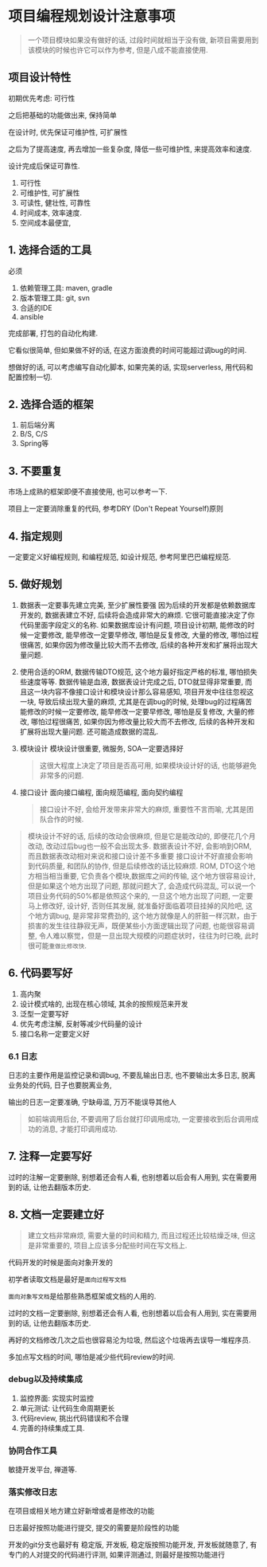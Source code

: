 # 项目编程规划设计注意事项

> 一个项目模块如果没有做好的话, 过段时间就相当于没有做, 新项目需要用到该模块的时候也许它可以作为参考, 但是八成不能直接使用.

## 项目设计特性

初期优先考虑: 可行性

之后把基础的功能做出来, 保持简单

在设计时, 优先保证可维护性, 可扩展性

之后为了提高速度, 再去增加一些复杂度, 降低一些可维护性, 来提高效率和速度.

设计完成后保证可靠性.

1. 可行性
2. 可维护性, 可扩展性
3. 可读性, 健壮性, 可靠性
4. 时间成本, 效率速度.
5. 空间成本最便宜, 

## 1. 选择合适的工具

必须
   1. 依赖管理工具: maven, gradle
   2. 版本管理工具: git, svn
   3. 合适的IDE
   4. ansible

完成部署, 打包的自动化构建.

它看似很简单, 但如果做不好的话, 在这方面浪费的时间可能超过调bug的时间.

想做好的话, 可以考虑编写自动化脚本, 如果完美的话, 实现serverless, 用代码和配置控制一切.

## 2. 选择合适的框架

1. 前后端分离
2. B/S, C/S
3. Spring等

## 3. 不要重复

市场上成熟的框架即便不直接使用, 也可以参考一下.

项目上一定要消除重复的代码, 参考DRY (Don't Repeat Yourself)原则

## 4. 指定规则

一定要定义好编程规则, 和编程规范, 如设计规范, 参考阿里巴巴编程规范.

## 5. 做好规划

1. 数据表一定要事先建立完美, 至少扩展性要强
   因为后续的开发都是依赖数据库开发的, 数据表建立不好, 后续将会造成非常大的麻烦.
   它很可能直接决定了你代码里面字段定义的名称.
   如果数据库设计有问题, 项目设计初期, 能修改的时候一定要修改, 能早修改一定要早修改, 哪怕是反复修改, 大量的修改, 哪怕过程很痛苦, 如果你因为修改量比较大而不去修改, 后续的各种开发和扩展将出现大量问题.
   
2. 使用合适的ORM, 数据传输DTO规范, 这个地方最好指定严格的标准, 哪怕损失些速度等等.
   数据传输是血液, 数据表设计完成之后, DTO就显得非常重要, 而且这一块内容不像接口设计和模块设计那么容易感知, 项目开发中往往忽视这一块, 导致后续出现大量的麻烦, 尤其是在调bug的时候, 处理bug的过程痛苦
   能修改的时候一定要修改, 能早修改一定要早修改, 哪怕是反复修改, 大量的修改, 哪怕过程很痛苦, 如果你因为修改量比较大而不去修改, 后续的各种开发和扩展将出现大量问题.
   还可能造成数据的混乱.

3. 模块设计
   模块设计很重要, 微服务, SOA一定要选择好
   > 这很大程度上决定了项目是否高可用, 如果模块设计好的话, 也能够避免非常多的问题.

4. 接口设计
   面向接口编程, 面向规范编程, 面向契约编程
   > 接口设计不好, 会给开发带来非常大的麻烦, 重要性不言而喻, 尤其是团队合作的时候.

> 模块设计不好的话, 后续的改动会很麻烦, 但是它是能改动的, 即便花几个月改动, 改动过后bug也一般不会出现太多.
> 数据表设计不好, 会影响到ORM, 而且数据表改动相对来说和接口设计差不多重要
> 接口设计不好直接会影响到代码质量, 和团队的协作, 但是后续修改的话比较麻烦.
> ROM, DTO这个地方相当相当重要, 它负责各个模块,数据库之间的传输, 这个地方很容易设计, 但是如果这个地方出现了问题, 那就问题大了, 会造成代码混乱, 可以说一个项目业务代码的50%都是依照这个来的, 一旦这个地方出现了问题, 一定要马上修改好, 设计好, 否则任其发展, 就准备好面临着项目挂掉的风险吧, 这个地方调bug, 是非常非常费劲的, 这个地方就像是人的肝脏一样沉默，由于损害的发生往往静寂无声，既便某些小方面逻辑出现了问题, 也能很容易调整, 令人难以察觉，但是一旦出现大规模的问题症状时，往往为时已晚, 此时很可能`重做比修改快`.

## 6. 代码要写好

1. 高内聚
2. 设计模式啥的, 出现在核心领域, 其余的按照规范来开发
3. 泛型一定要写好
4. 优先考虑注解, 反射等减少代码量的设计
5. 接口名称一定要定义好

### 6.1 日志

日志的主要作用是监控记录和调bug, 不要乱输出日志, 也不要输出太多日志, 脱离业务处的代码, 日子也要脱离业务, 

输出的日志一定要准确, 宁缺毋滥, 万万不能误导其他人
   > 如前端调用后台, 不要调用了后台就打印调用成功, 一定要接收到后台调用成功的消息, 才能打印调用成功.

## 7. 注释一定要写好

过时的注解一定要删除, 别想着还会有人看, 也别想着以后会有人用到, 实在需要用到的话, 让他去翻版本历史.

## 8. 文档一定要建立好

> 建立文档非常麻烦, 需要大量的时间和精力, 而且过程还比较枯燥乏味, 但这是非常重要的, 项目上应该多分配些时间在写文档上.

代码开发的时候是面向对象开发的

初学者读取文档是最好是`面向过程写文档`

`面向对象写文档`是给那些熟悉框架或文档的人用的.

过时的文档一定要删除, 别想着还会有人看, 也别想着以后会有人用到, 实在需要用到的话, 让他去翻版本历史.

再好的文档修改几次之后也很容易沦为垃圾, 然后这个垃圾再去误导一堆程序员.

多加点写文档的时间, 哪怕是减少些代码review的时间.

### debug以及持续集成

1. 监控界面: 实现实时监控
2. 单元测试: 让代码生命周期更长
3. 代码review, 挑出代码错误和不合理
4. 完善的持续集成工具.

### 协同合作工具

敏捷开发平台, 禅道等.

### 落实修改日志

在项目或相关地方建立好新增或者是修改的功能

日志最好按照功能进行提交, 提交的需要是阶段性的功能

开发的git分支也最好有 稳定版, 开发板, 稳定版按照功能开发, 开发板就随意了, 有专门的人对提交的代码进行评测, 如果评测通过, 则最好是按照功能进行


